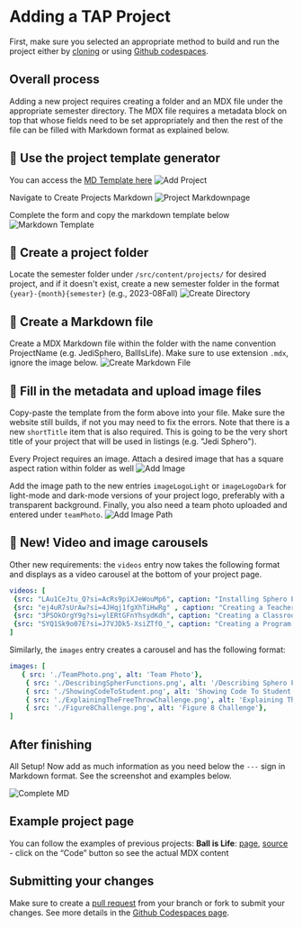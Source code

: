 
# Adding a TAP Project

First, make sure you selected an appropriate method to build and run the project either by [cloning](../../README.md) or using [Github codespaces](../github-codespace/README.md).

## Overall process

Adding a new project requires creating a folder and an MDX file under the appropriate semester directory. The MDX file requires a metadata block on top that whose fields need to be set appropriately and then the rest of the file can be filled with Markdown format as explained below. 

## 👀 Use the project template generator
You can access the [MD Template here](https://tapggc.org/template/)
![Add Project](./addProject.png)

Navigate to Create Projects Markdown
![Project Markdownpage](./CreateMarkdownPage.png)

Complete the form and copy the markdown template below
![Markdown Template](./mdtemplate.png)

## 👀 Create a project folder

Locate the semester folder under `/src/content/projects/` for desired project, and if it doesn't exist, create a new semester folder in the format `{year}-{month}{semester}` (e.g., 2023-08Fall)
![Create Directory](./mkdirProject.png)

## 👀 Create a Markdown file

Create a MDX Markdown file within the folder with the name convention ProjectName (e.g. JediSphero, BallIsLife). Make sure to use extension `.mdx`, ignore the image below.
![Create Markdown File](./createMDfile.png)

## 👀 Fill in the metadata and upload image files

Copy-paste the template from the form above into your file. Make sure the website still builds, if not you may need to fix the errors. Note that there is a new `shortTitle` item that is also required. This is going to be the very short title of your project that will be used in listings (e.g. "Jedi Sphero").

Every Project requires an image. Attach a desired image that has a square aspect ration within folder as well
![Add Image ](./addImg.png)

Add the image path to the new entries `imageLogoLight` or `imageLogoDark` for light-mode and dark-mode versions of your project logo, preferably with a transparent background. Finally, you also need a team photo uploaded and entered under `teamPhoto`.
![Add Image Path](./imgPath.png)

## 👀 New! Video and image carousels

Other new requirements: the `videos` entry now takes the following format and displays as a video carousel at the bottom of your project page.

```yaml
videos: [
 {src: "LAu1CeJtu_Q?si=AcRs9piXJeWouMp6", caption: "Installing Sphero Edu"} ,
 {src: "ej4uR7sUrAw?si=4JHqj1fgXhTiHwRg" , caption: "Creating a Teacher Sphero Account"} ,
 {src: "3PSOkOrgY9g?si=ylERtGFnYhsydKdh", caption: "Creating a Classroom and Adding Students in Sphero Edu"} ,
 {src: "SYQ1Sk9o07E?si=J7VJDk5-XsiZTfO_", caption: "Creating a Program in Sphero Edu"} 
]
```

Similarly, the `images` entry creates a carousel and has the following format:

```yaml
images: [
   { src: './TeamPhoto.png', alt: 'Team Photo'},
    { src: './DescribingSpherFunctions.png', alt: '/Describing Sphero Functions'},
    { src: './ShowingCodeToStudent.png', alt: 'Showing Code To Student'},
    { src: './ExplainingTheFreeThrowChallenge.png', alt: 'Explaining The Free ThrowChallenge'},
    { src: './Figure8Challenge.png', alt: 'Figure 8 Challenge'},
]
```

## After finishing

All Setup! Now add as much information as you need below the `---` sign in Markdown format. See the screenshot and examples below.

![Complete MD](./completeMD.png)

## Example project page
You can follow the examples of previous projects:
**Ball is Life**: [page](https://tapggc.org/projects/2019/fall/ball-is-life/), [source](https://github.com/TAP-GGC/tap-ws1-astro-agnosticui/blob/main/src/content/projects/2019-08Fall/BallIsLife/BallIsLife.mdx) - click on the “Code” button so see the actual MDX content

## Submitting your changes

Make sure to create a [pull request](https://docs.github.com/en/pull-requests/collaborating-with-pull-requests/proposing-changes-to-your-work-with-pull-requests/creating-a-pull-request) from your branch or fork to submit your changes. See more details in the [Github Codespaces page](../github-codespace/README.md).
